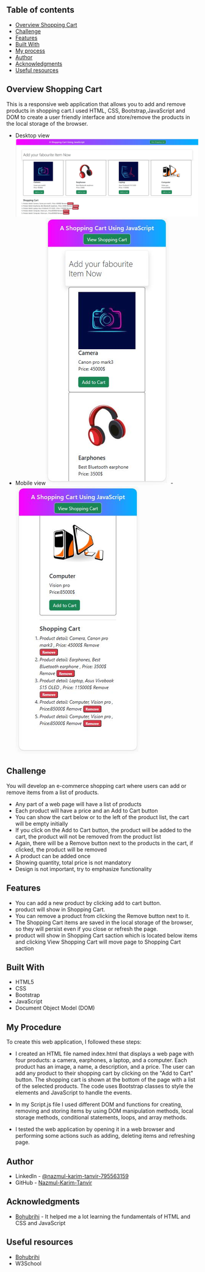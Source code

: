 ## Table of contents

- [Overview Shopping Cart](#overview-shopping-cart)
- [Challenge](#challange)
- [Features](#features)
- [Built With](#built-with)
- [My process](#my-process)
- [Author](#author)
- [Acknowledgments](#acknowledgments)
- [Useful resources](#useful-resources)

## Overview Shopping Cart
This is a responsive web application that allows you to add and remove products in shopping cart.I used HTML, CSS, Bootstrap,JavaScript and DOM to create a user friendly interface and store/remove the products in the local storage of the browser.

- Desktop view![](image/desktop-view.JPG) 
- Mobile view![](image/mobile-view-1.JPG)
-![](image/mobile-view-2.JPG)

## Challenge
You will develop an e-commerce shopping cart where users can add or remove items from a list of products.
- Any part of a web page will have a list of products
- Each product will have a price and an Add to Cart button
- You can show the cart below or to the left of the product list, the cart will be empty initially
- If you click on the Add to Cart button, the product will be added to the cart, the product will not be removed from the product list
- Again, there will be a Remove button next to the products in the cart, if clicked, the product will be removed
- A product can be added once
- Showing quantity, total price is not mandatory
- Design is not important, try to emphasize functionality

## Features
- You can add a new product by clicking add to cart button.
- product will show in Shopping Cart.  
- You can remove a product from  clicking the Remove button next to it.
- The Shopping Cart items are saved in the local storage of the browser, so they will persist even if you close or refresh the page.
- product will show in Shopping Cart saction which is located below items and clicking View Shopping Cart will move page to Shopping Cart saction  

## Built With

- HTML5 
- CSS
- Bootstrap
- JavaScript
- Document Object Model (DOM)

## My Procedure
To create this web application, I followed these steps:

- I created an HTML file named index.html that displays a web page with four products: a camera, earphones, a laptop, and a computer. Each product has an image, a name, a description, and a price. The user can add any product to their shopping cart by clicking on the "Add to Cart" button. The shopping cart is shown at the bottom of the page with a list of the selected products. The code uses Bootstrap classes to style the elements and JavaScript to handle the events.

- In my Script.js file I used different DOM and functions for creating, removing and storing items by using DOM manipulation methods, local storage methods, conditional statements, loops, and array methods.

- I tested the web application by opening it in a web browser and performing some actions such as adding, deleting items and refreshing page.

## Author

- LinkedIn - [@nazmul-karim-tanvir-795563159](https://www.linkedin.com/feed/)
- GitHub - [Nazmul-Karim-Tanvir ](https://github.com/Nazmul-Karim-Tanvir)


## Acknowledgments

- [Bohubrihi](https://bohubrihi.com/) - It helped me a lot learning the fundamentals of HTML and CSS and JavaScript


## Useful resources
- [Bohubrihi](https://bohubrihi.com/) 
- W3School